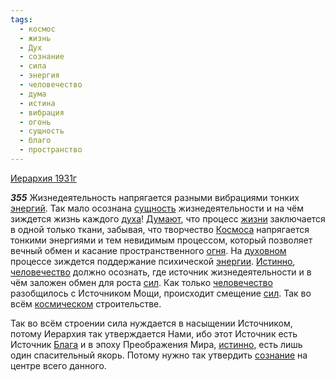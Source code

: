 ```yaml
---
tags:
  - космос
  - жизнь
  - Дух
  - сознание
  - сила
  - энергия
  - человечество
  - дума
  - истина
  - вибрация
  - огонь
  - сущность
  - благо
  - пространство
---
```


[Иерархия 1931г](https://127.0.0.1:4002/agni/1931)

___355___
Жизнедеятельность напрягается разными вибрациями тонких [энергий](../../../tags/#[энергия](../../../tags/#энергия)). Так мало осознана [сущность](../../../tags/#сущность) жизнедеятельности и на чём зиждется жизнь каждого [духа](../../../tags/#Дух)! [Думают](../../../tags/#дума), что процесс [жизни](../../../tags/#жизнь) заключается в одной только ткани, забывая, что творчество [Космоса](../../../tags/#космос) напрягается тонкими энергиями и тем невидимым процессом, который позволяет вечный обмен и касание пространственного [огня](../../../tags/#огонь). На [духовном](../../../tags/#Дух) процессе зиждется поддержание психической [энергии](../../../tags/#энергия). [Истинно](../../../tags/#истина), [человечество](../../../tags/#человечество) должно осознать, где источник жизнедеятельности и в чём заложен обмен для роста [сил](../../../tags/#сила). Как только [человечество](../../../tags/#человечество) разобщилось с Источником Мощи, происходит смещение [сил](../../../tags/#сила). Так во всём [космическом](../../../tags/#космос) строительстве.   

Так во всём строении сила нуждается в насыщении Источником, потому Иерархия так утверждается Нами, ибо этот Источник есть Источник [Блага](../../../tags/#благо) и в эпоху Преображения Мира, [истинно](../../../tags/#истина), есть лишь один спасительный якорь. Потому нужно так утвердить [сознание](../../../tags/#сознание) на центре всего данного.   

